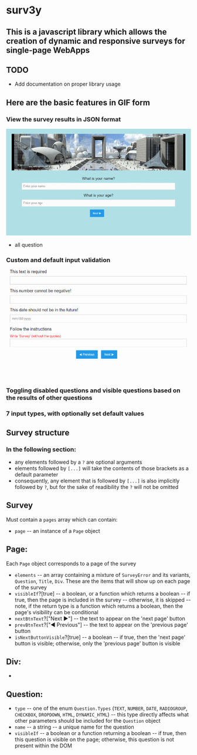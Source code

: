 # surv3y

## This is a javascript library which allows the creation of dynamic and responsive surveys for single-page WebApps

## TODO
- Add documentation on proper library usage

## Here are the basic features in GIF form

### View the survey results in JSON format

![solarized vim](https://github.com/dmitrykobets/surv3y/raw/surv3y-demo/doc_images/survey_results.gif)
- all question 

### Custom and default input validation

![solarized vim](https://github.com/dmitrykobets/surv3y/raw/surv3y-demo/doc_images/validation.gif)

### Toggling disabled questions and visible questions based on the results of other questions

### 7 input types, with optionally set default values

## Survey structure

### In the following section:
- any elements followed by a `?` are optional arguments
- elements followed by `[...]` will take the contents of those brackets as a default parameter
- consequently, any element that is followed by `[...]` is also implicitly followed by `?`, but for the sake of readibility the `?` will not be omitted

## Survey
Must contain a `pages` array which can contain:
- `page` -- an instance of a `Page` object

## Page:

Each `Page` object corresponds to a page of the survey

- `elements` -- an array containing a mixture of `SurveyError` and its variants, `Question`, `Title`, `Div`. These are the items that will show up on each page of the survey
- `visibleIf`?[true] -- a boolean, or a function which returns a boolean -- if true, then the page is included in the survey -- otherwise, it is skipped -- note, if the return type is a function which returns a boolean, then the page's visibility can be conditional
- `nextBtnText`?["Next &#9654;&#xFE0E;"] -- the text to appear on the 'next page' button
- `prevBtnText`?["&#9664;&#xFE0E; Previous"] -- the text to appear on the 'previous page' button
- `isNextButtonVisible`?[true] -- a boolean -- if true, then the 'next page' button is visible; otherwise, only the 'previous page' button is visible

## Div:
- 

## Question:
- `type` -- one of the enum `Question.Types` (`TEXT`, `NUMBER`, `DATE`, `RADIOGROUP`, `CHECKBOX`, `DROPDOWN`, `HTML`, `DYNAMIC_HTML`) -- this type directly affects what other parameters should be included for the `Question` object
- `name` -- a string -- a unique name for the question
- `visibleIf` -- a boolean or a function returning a boolean -- if true, then this question is visible on the page; otherwise, this question is not present within the DOM


